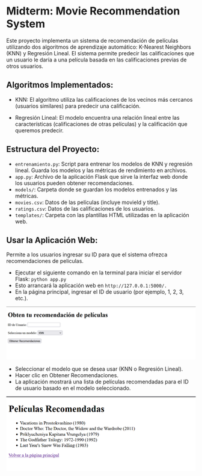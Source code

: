 # Midterm: Movie Recommendation System
Este proyecto implementa un sistema de recomendación de películas utilizando dos algoritmos de aprendizaje automático: K-Nearest Neighbors (KNN) y Regresión Lineal. El sistema permite predecir las calificaciones que un usuario le daría a una película basada en las calificaciones previas de otros usuarios.

## Algoritmos Implementados:
- KNN: El algoritmo utiliza las calificaciones de los vecinos más cercanos (usuarios similares) para predecir una calificación. 

- Regresión Lineal: El modelo encuentra una relación lineal entre las características (calificaciones de otras películas) y la calificación que queremos predecir.

## Estructura del Proyecto:
- `entrenamiento.py`: Script para entrenar los modelos de KNN y regresión lineal. Guarda los modelos y las métricas de rendimiento en archivos.
- `app.py`: Archivo de la aplicación Flask que sirve la interfaz web donde los usuarios pueden obtener recomendaciones.
- `models/`: Carpeta donde se guardan los modelos entrenados y las métricas.
- `movies.csv`: Datos de las películas (incluye movieId y title).
- `ratings.csv`: Datos de las calificaciones de los usuarios.
- `templates/`: Carpeta con las plantillas HTML utilizadas en la aplicación web.

## Usar la Aplicación Web:
Permite a los usuarios ingresar su ID para que el sistema ofrezca recomendaciones de peliculas.

- Ejecutar el siguiente comando en la terminal para iniciar el servidor Flask: `python app.py`
- Esto arrancará la aplicación web en `http://127.0.0.1:5000/.`
- En la página principal, ingresar el ID de usuario (por ejemplo, 1, 2, 3, etc.).

<img src="index.png">

- Seleccionar el modelo que se desea usar (KNN o Regresión Lineal).
- Hacer clic en Obtener Recomendaciones.
- La aplicación mostrará una lista de películas recomendadas para el ID de usuario basado en el modelo seleccionado.

<img src="resultados.png">


